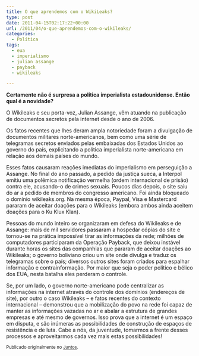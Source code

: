 ```yaml
---
title: O que aprendemos com o WikiLeaks?
type: post
date: 2011-04-15T02:17:22+00:00
url: /2011/04/o-que-aprendemos-com-o-wikileaks/
categories:
  - Política
tags:
  - eua
  - imperialismo
  - julian assange
  - payback
  - wikileaks

---
```

**Certamente não é surpresa a política imperialista estadounidense. Então qual é a novidade?**

O Wikileaks e seu porta-voz, Julian Assange, vêm atuando na publicação de documentos secretos pela internet desde o ano de 2006.

Os fatos recentes que lhes deram ampla notoriedade foram a divulgação de documentos militares norte-americanos, bem como uma série de telegramas secretos enviados pelas embaixadas dos Estados Unidos ao governo do país, explicitando a política imperialista norte-americana em relação aos demais países do mundo.

Esses fatos causaram reações imediatas do imperialismo em perseguição a Assange. No final do ano passado, a pedido da justiça sueca, a Interpol emitiu uma polêmica notificação vermelha (ordem internacional de prisão) contra ele, acusando-o de crimes sexuais. Poucos dias depois, o site saiu do ar a pedido de membros do congresso americano. Foi ainda bloqueado o domínio wikileaks.org. Na mesma época, Paypal, Visa e Mastercard pararam de aceitar doações para o Wikileaks (embora ambos ainda aceitem doações para o Ku Klux Klan).

Pessoas do mundo inteiro se organizaram em defesa do Wikileaks e de Assange: mais de mil servidores passaram a hospedar cópias do site e tornou-se na prática impossível tirar as informações da rede; milhões de computadores participaram da Operação Payback, que deixou instável durante horas os sites das companhias que pararam de aceitar doações ao Wikileaks; o governo boliviano criou um site onde divulga e traduz os telegramas sobre o país; diversos outros sites foram criados para espalhar informação e contrainformação. Por maior que seja o poder político e bélico dos EUA, nesta batalha eles perderam o controle.

Se, por um lado, o governo norte-americano pode centralizar as informações na internet através do controle dos domínios (endereços de site), por outro o caso Wikileaks – e fatos recentes do contexto internacional – demonstrou que a mobilização do povo na rede foi capaz de manter as informações vazadas no ar e abalar a estrutura de grandes empresas e até mesmo de governos. Isso prova que a internet é um espaço em disputa, e são inúmeras as possibilidades de construção de espaços de resistência e de luta. Cabe a nós, da juventude, tomarmos a frente desses processos e aproveitarmos cada vez mais estas possibilidades!

<small>Publicado originalmente no <a href="https://juntos.org.br/2011/04/o-que-aprendemos-com-o-wikileaks/">Juntos</a>.</small>
